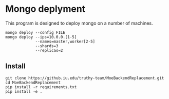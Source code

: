 # Mongo deplyment 

This program is designed to deploy mongo on a number of machines.

```
mongo deploy --config FILE
mongo deploy --ips=10.0.0.[1-5] 
             --names=master,worker[2-5] 
             --shards=3
             --replicas=2
```

## Install

```
git clone https://github.iu.edu/truthy-team/MoeBackendReplacement.git
cd MoeBackendReplacement
pip install -r requirements.txt
pip install -e .